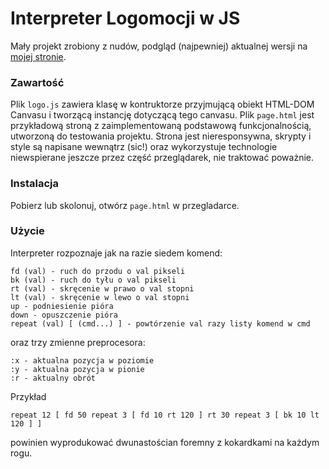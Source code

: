 # Interpreter Logomocji w JS

Mały projekt zrobiony z nudów, podgląd (najpewniej) aktualnej wersji na [mojej stronie](https://bartor.net/logo-js-interpreter/page.html).

### Zawartość

Plik `logo.js` zawiera klasę w kontruktorze przyjmującą obiekt HTML-DOM Canvasu i tworzącą instancję dotyczącą tego canvasu.
Plik `page.html` jest przykładową stroną z zaimplementowaną podstawową funkcjonalnością, utworzoną do testowania projektu. Strona jest nieresponsywna, skrypty i style są napisane wewnątrz (sic!) oraz wykorzystuje technologie niewspierane jeszcze przez część przeglądarek, nie traktować poważnie.

### Instalacja

Pobierz lub skolonuj, otwórz `page.html` w przegladarce.

### Użycie

Interpreter rozpoznaje jak na razie siedem komend: 
```
fd (val) - ruch do przodu o val pikseli
bk (val) - ruch do tyłu o val pikseli
rt (val) - skręcenie w prawo o val stopni
lt (val) - skręcenie w lewo o val stopni
up - podniesienie pióra
down - opuszczenie pióra
repeat (val) [ (cmd...) ] - powtórzenie val razy listy komend w cmd
```
oraz trzy zmienne preprocesora:
```
:x - aktualna pozycja w poziomie
:y - aktualna pozycja w pionie
:r - aktualny obrót
```
Przykład
```
repeat 12 [ fd 50 repeat 3 [ fd 10 rt 120 ] rt 30 repeat 3 [ bk 10 lt 120 ] ]
```
powinien wyprodukować dwunastościan foremny z kokardkami na każdym rogu.